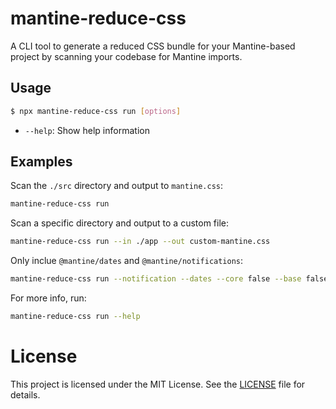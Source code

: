 # mantine-reduce-css

A CLI tool to generate a reduced CSS bundle for your Mantine-based project by scanning your codebase for Mantine imports.

## Usage

```sh
$ npx mantine-reduce-css run [options]
```

- `--help`: Show help information

## Examples

Scan the `./src` directory and output to `mantine.css`:

```sh
mantine-reduce-css run
```

Scan a specific directory and output to a custom file:

```sh
mantine-reduce-css run --in ./app --out custom-mantine.css
```

Only inclue `@mantine/dates` and `@mantine/notifications`:

```sh
mantine-reduce-css run --notification --dates --core false --base false
```

For more info, run:

```sh
mantine-reduce-css run --help
```

# License

This project is licensed under the MIT License. See the [LICENSE](LICENSE) file for details.
